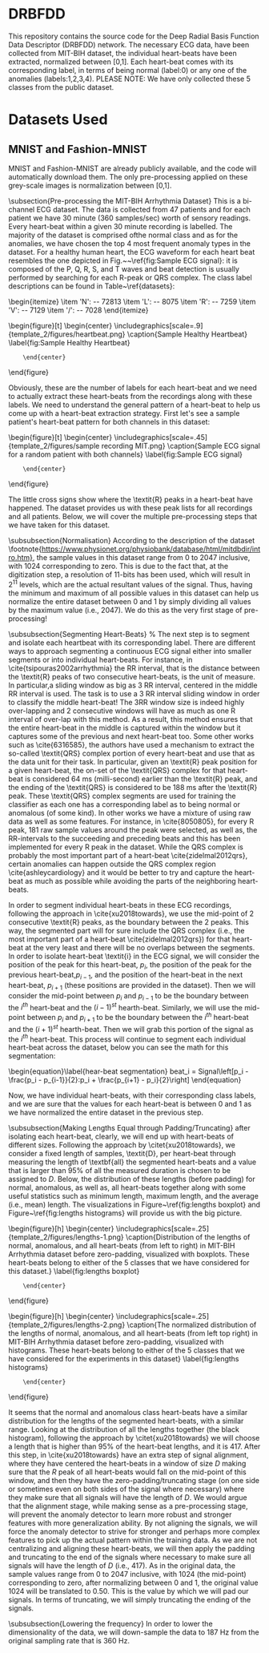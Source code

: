 # DRBFDD
This repository contains the source code for the Deep Radial Basis Function Data Descriptor (DRBFDD) network.
The necessary ECG data, have been collected from MIT-BIH dataset, the individual heart-beats have been extracted, normalized between [0,1].
Each heart-beat comes with its corresponding label, in terms of being normal (label:0) or any one of the anomalies (labels:1,2,3,4). PLEASE NOTE: We have
only collected these 5 classes from the public dataset.

# Datasets Used

## MNIST and Fashion-MNIST
MNIST and Fashion-MNIST are already publicly available, and the code will automatically download them. The only pre-processing applied on these grey-scale images is normalization between [0,1].

\subsection{Pre-processing the MIT-BIH Arrhythmia Dataset}
This is a bi-channel ECG dataset. The data is collected from 47 patients and for each patient we have 30 minute (360 samples/sec) worth of sensory readings. Every heart-beat within a given 30 minute recording is labelled. The majority of the dataset is comprised ofthe normal class and as for the anomalies, we have chosen the top 4 most frequent anomaly types in the dataset. For a healthy human heart, the ECG waveform for
each heart beat resembles the one depicted in Fig.~~\ref{fig:Sample ECG signal}:
it is composed of the P, Q, R, S, and T waves and beat
detection is usually performed by searching for each
R-peak or QRS complex. The class label descriptions can be found in Table~\ref{datasets}:

\begin{itemize}
    \item 'N':  -- 72813
    \item 'L':  -- 8075
    \item 'R':  -- 7259
    \item 'V':  -- 7129
    \item '/':  -- 7028
\end{itemize}

\begin{figure}[t]
        \begin{center}
            \includegraphics[scale=.9]{template_2/figures/heartbeat.png}
            \caption{Sample Healthy Heartbeat}
             \label{fig:Sample Healthy Heartbeat}
            
        \end{center}
\end{figure}

Obviously, these are the number of labels for each heart-beat and we need to actually extract these heart-beats from the recordings along with these labels. We need to understand the general pattern of a heart-beat to help us come up with a heart-beat extraction strategy. First let's see a sample patient's heart-beat pattern for both channels in this dataset:

\begin{figure}[t]
        \begin{center}
            \includegraphics[scale=.45]{template_2/figures/sample recording MIT.png}
            \caption{Sample ECG signal for a random patient with both channels}
             \label{fig:Sample ECG signal}
            
        \end{center}
\end{figure}

The little cross signs show where the \textit{R} peaks in a heart-beat have happened. The dataset provides us with these peak lists for all recordings and all patients. Below, we will cover the multiple pre-processing steps that we have taken for this dataset.

\subsubsection{Normalisation}
According to the description of the dataset \footnote{https://www.physionet.org/physiobank/database/html/mitdbdir/intro.htm}, the sample values in this dataset range from 0 to 2047 inclusive, with 1024 corresponding to zero. This is due to the fact that, at the digitization step, a resolution of 11-bits has been used, which will result in $2^{11}$ levels, which are the actual resultant values of the signal. Thus, having the minimum and maximum of all possible values in this dataset can help us normalize the entire dataset between 0 and 1 by simply dividing all values by the maximum value (i.e., 2047). We do this as the very first stage of pre-processing!

\subsubsection{Segmenting Heart-Beats}
% The next step is to segment and isolate each heartbeat with its corresponding label. There are different ways to approach segmenting a continuous ECG signal either into smaller segments or into individual heart-beats. For instance, in \cite{tsipouras2002arrhythmia} the RR interval, that is the distance between the \textit{R} peaks of two consecutive heart-beats, is the unit of measure. In particular,a sliding window as big as 3 RR interval, centered in the middle RR interval is used. The task is to use a 3 RR interval sliding window in order to classify the middle heart-beat! The 3RR window size is indeed highly over-lapping and 2 consecutive windows will have as much as one R interval of over-lap with this method. As a result, this method ensures that the entire heart-beat in the middle is captured within the window but it captures some of the previous and next heart-beat too. Some other works such as \cite{6316585}, the authors have used a mechanism to extract the so-called \textit{QRS} complex portion of every heart-beat and use that as the data unit for their task. In particular, given an \textit{R} peak position for a given heart-beat, the on-set of the \textit{QRS} complex for that heart-beat is considered 64 ms (milli-second) earlier than the \textit{R} peak, and the ending of the \textit{QRS} is considered to be 188 ms after the \textit{R} peak. These \textit{QRS} complex segments are used for training the classifier as each one has a corresponding label as to being normal or anomalous (of some kind). In other works we have a mixture of using raw data as well as some features. For instance, in \cite{8050805}, for every R peak, 181 raw sample values around the peak were selected, as well as, the RR-intervals to the succeeding and preceding beats and this has been implemented for every R peak in the dataset. While the QRS complex is probably the most important part of a heart-beat \cite{zidelmal2012qrs}, certain anomalies can happen outside the QRS complex region \cite{ashleycardiology} and it would be better to try and capture the heart-beat as much as possible while avoiding the parts of the neighboring heart-beats.

In order to segment individual heart-beats in these ECG recordings, following the approach in \cite{xu2018towards}, we use the mid-point of 2 consecutive \textit{R} peaks, as the boundary between the 2 peaks. This way, the segmented part will for sure include the QRS complex (i.e., the most important part of a heart-beat \cite{zidelmal2012qrs}) for that heart-beat at the very least and there will be no overlaps between the segments. In order to isolate heart-beat \textit{i} in the ECG signal, we will consider the position of the peak for this heart-beat, $p_i$, the position of the peak for the previous heart-beat,$p_{i-1}$, and the position of the heart-beat in the next heart-beat, $p_{i+1}$ (these positions are provided in the dataset). Then we will consider the mid-point between $p_i$ and $p_{i-1}$ to be the boundary between the $i^{th}$ heart-beat and the $(i-1)^{st}$ hearth-beat. Similarly, we will use the mid-point between $p_i$ and $p_{i+1}$ to be the boundary between the $i^{th}$ heart-beat and the $(i+1)^{st}$ hearth-beat. Then we will grab this portion of the signal as the $i^{th}$ heart-beat. This process will continue to segment each individual heart-beat across the dataset, below you can see the math for this segmentation:

\begin{equation}\label{hear-beat segmentation}
    beat_i = Signal\left[p_i - \frac{p_i - p_{i-1}}{2}:p_i + \frac{p_{i+1} - p_i}{2}\right] 
\end{equation}

Now, we have individual heart-beats, with their corresponding class labels, and we are sure that the values for each heart-beat is between 0 and 1 as we have normalized the entire dataset in the previous step.

\subsubsection{Making Lengths Equal through Padding/Truncating}
after isolating each heart-beat, clearly, we will end up with heart-beats of different sizes. Following the approach by \citet{xu2018towards}, we consider a fixed length of samples, \textit{D}, per heart-beat through measuring the length of \textbf{all} the segmented heart-beats and a value that is larger than 95\% of all the measured duration is chosen to be assigned to $D$. Below, the distribution of these lengths (before padding) for normal, anomalous, as well as, all heart-beats together along with some useful statistics such as minimum length, maximum length, and the average (i.e., mean) length. The visualizations in Figure~\ref{fig:lengths boxplot} and Figure~\ref{fig:lengths histograms} will provide us with the big picture.

\begin{figure}[h]
        \begin{center}
            \includegraphics[scale=.25]{template_2/figures/lengths-1.png}
            \caption{Distribution of the lengths of normal, anomalous, and all heart-beats (from left to right) in MIT-BIH Arrhythmia dataset before zero-padding, visualized with boxplots. These heart-beats belong to either of the 5 classes that we have considered for this dataset.}
             \label{fig:lengths boxplot}
            
        \end{center}
\end{figure}

\begin{figure}[h]
        \begin{center}
            \includegraphics[scale=.25]{template_2/figures/lengths-2.png}
            \caption{The normalized distribution of the lengths of normal, anomalous, and all heart-beats (from left top right) in MIT-BIH Arrhythmia dataset before zero-padding, visualized with histograms. These heart-beats belong to either of the 5 classes that we have considered for the experiments in this dataset}
             \label{fig:lengths histograms}
            
        \end{center}
\end{figure}

It seems that the normal and anomalous class heart-beats have a similar distribution for the lengths of the segmented heart-beats, with a similar range. Looking at the distribution of all the lengths together (the black histogram), following the approach by \citet{xu2018towards} we will choose a length that is higher than 95\% of the heart-beat lengths, and it is 417. After this step, in \cite{xu2018towards} have an extra step of signal alignment, where they have centered the heart-beats in a window of size $D$ making sure that the $R$ peak of all heart-beats would fall on the mid-point of this window, and then they have the zero-padding/truncating stage (on one side or sometimes even on both sides of the signal where necessary) where they make sure that all signals will have the length of $D$. We would argue that the alignment stage, while making sense as a pre-processing stage, will prevent the anomaly detector to learn more robust and stronger features with more generalization ability. By not aligning the signals, we will force the anomaly detector to strive for stronger and perhaps more complex features to pick up the actual pattern within the training data. As we are not centralizing and aligning these heart-beats, we will then apply the padding and truncating to the end of the signals where necessary to make sure all signals will have the length of $D$ (i.e., 417). As in the original data, the sample values range from 0 to 2047 inclusive, with 1024 (the mid-point) corresponding to zero, after normalizing between 0 and 1, the original value 1024 will be translated to 0.50. This is the value by which we will pad our signals. In terms of truncating, we will simply truncating the ending of the signals.

\subsubsection{Lowering the frequency}
In order to lower the dimensionality of the data, we will down-sample the data to 187 Hz from the original sampling rate that is 360 Hz.


